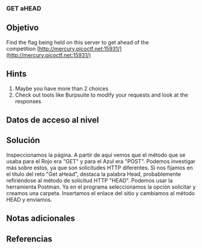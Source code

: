 ### GET aHEAD
## Objetivo
Find the flag being held on this server to get ahead of the competition [http://mercury.picoctf.net:15931/](http://mercury.picoctf.net:15931/)
## Hints
1. Maybe you have more than 2 choices
2. Check out tools like Burpsuite to modify your requests and look at the responses
## Datos de acceso al nivel
## Solución
Inspeccionamos la página.
A partir de aquí vemos que el método que se usaba para el Rojo era "GET" y para el Azul era "POST". Podemos investigar más sobre estos, ya que son solicitudes HTTP diferentes.
Si nos fijamos en el título del reto "Get aHead", destaca la palabra Head, probablemente refiriéndose al método de solicitud HTTP "HEAD".
Podemos usar la herramienta Postman.
Ya en el programa seleccionamos la opción solicitar y creamos una carpeta. Insertamos el enlace del sitio y cambiamos al método HEAD y enviamos.
## Notas adicionales
## Referencias
